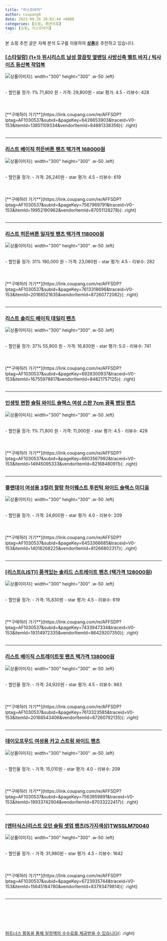 ```yaml
---
title: "리스트바지"
author: coupang6
date: 2023-09-26 10:02:44 +0800
categories: [쇼핑, 패션의류]
tags: [쇼핑, 리스트바지]
---
```


본 쇼핑 추천 글은 자체 분석 도구를 이용하여 [**상품**](https://link.coupang.com/a/bao1ui)을 추천하고 있습니다.

### [[스타일랑] (1+1) 위시리스트 남성 깔끔핏 옆밴딩 사방신축 벨트 바지 / 빅사이즈 등산복 작업복](https://link.coupang.com/re/AFFSDP?lptag=AF1030537&subid=&pageKey=6426653903&traceid=V0-153&itemId=13851109334&vendorItemId=84881338356)

![상품이미지](https://thumbnail9.coupangcdn.com/thumbnails/remote/230x230ex/image/vendor_inventory/1701/29c068aa5e0ab94e15441266fc9a4a89a05eea0612e9d15545d0bcdb1879.jpg){: width="300" height="300" .w-50 .left}


<br>
- 할인율 정가: 1%  71,800   원
- 가격: 29,800원
- star 평가: 4.5
- 리뷰수: 428
<br>
<br>
<br>
<br>
[**구매하러 가기**](https://link.coupang.com/re/AFFSDP?lptag=AF1030537&subid=&pageKey=6426653903&traceid=V0-153&itemId=13851109334&vendorItemId=84881338356){: .right}
<br>
<br>

---

### [리스트 베이직 히든버튼 팬츠 택가격 168000원](https://link.coupang.com/re/AFFSDP?lptag=AF1030537&subid=&pageKey=7567969791&traceid=V0-153&itemId=19952190962&vendorItemId=87051128278)

![상품이미지](https://thumbnail10.coupangcdn.com/thumbnails/remote/230x230ex/image/vendor_inventory/f368/6ea5460d64c9ecf3b9c4512f544ddf26899ac18f7ef00b2aa73dcb59cae4.jpg){: width="300" height="300" .w-50 .left}


<br>
- 할인율 정가: 
- 가격: 26,240원
- star 평가: 4.5
- 리뷰수: 619
<br>
<br>
<br>
<br>
[**구매하러 가기**](https://link.coupang.com/re/AFFSDP?lptag=AF1030537&subid=&pageKey=7567969791&traceid=V0-153&itemId=19952190962&vendorItemId=87051128278){: .right}
<br>
<br>

---

### [리스트 히든버튼 일자핏 팬츠 택가격 118000원](https://link.coupang.com/re/AFFSDP?lptag=AF1030537&subid=&pageKey=7613318696&traceid=V0-153&itemId=20168521635&vendorItemId=87260772082)

![상품이미지](https://thumbnail8.coupangcdn.com/thumbnails/remote/230x230ex/image/vendor_inventory/2df5/f0fe3a01e8373050533b04bc570dbd9d6c5e6cd0c49ce0a421e30bff2e4e.jpg){: width="300" height="300" .w-50 .left}


<br>
- 할인율 정가: 31%  190,000   원
- 가격: 23,060원
- star 평가: 4.5
- 리뷰수: 282
<br>
<br>
<br>
<br>
[**구매하러 가기**](https://link.coupang.com/re/AFFSDP?lptag=AF1030537&subid=&pageKey=7613318696&traceid=V0-153&itemId=20168521635&vendorItemId=87260772082){: .right}
<br>
<br>

---

### [리스트 솔리드 베이직 데일리 팬츠](https://link.coupang.com/re/AFFSDP?lptag=AF1030537&subid=&pageKey=6928300937&traceid=V0-153&itemId=16755978817&vendorItemId=84821757125)

![상품이미지](https://thumbnail10.coupangcdn.com/thumbnails/remote/230x230ex/image/vendor_inventory/eb2a/4b35ac848c2d941d62a1ab486f69870e58d8fa5de20a7d8734d98352fa6d.jpg){: width="300" height="300" .w-50 .left}


<br>
- 할인율 정가: 37%  55,900   원
- 가격: 16,830원
- star 평가: 5.0
- 리뷰수: 741
<br>
<br>
<br>
<br>
[**구매하러 가기**](https://link.coupang.com/re/AFFSDP?lptag=AF1030537&subid=&pageKey=6928300937&traceid=V0-153&itemId=16755978817&vendorItemId=84821757125){: .right}
<br>
<br>

---

### [인생핏 편한 슬림 와이드 슬랙스 여성 스판 7cm 광폭 밴딩 팬츠](https://link.coupang.com/re/AFFSDP?lptag=AF1030537&subid=&pageKey=6603567992&traceid=V0-153&itemId=14945095333&vendorItemId=82168480911)

![상품이미지](https://thumbnail6.coupangcdn.com/thumbnails/remote/230x230ex/image/vendor_inventory/db3e/5266dd364e035e3c98c2ad2c8a019986886d9e9a5d5233b258ef727c57a6.jpg){: width="300" height="300" .w-50 .left}


<br>
- 할인율 정가: 1%  71,800   원
- 가격: 11,000원
- star 평가: 4.5
- 리뷰수: 428
<br>
<br>
<br>
<br>
[**구매하러 가기**](https://link.coupang.com/re/AFFSDP?lptag=AF1030537&subid=&pageKey=6603567992&traceid=V0-153&itemId=14945095333&vendorItemId=82168480911){: .right}
<br>
<br>

---

### [플랜데이 여성용 3컬러 찰랑 하이웨스트 투핀턱 와이드 슬랙스 미디움](https://link.coupang.com/re/AFFSDP?lptag=AF1030537&subid=&pageKey=6453366685&traceid=V0-153&itemId=14018268225&vendorItemId=81266802317)

![상품이미지](https://thumbnail9.coupangcdn.com/thumbnails/remote/230x230ex/image/retail/images/3218906111957276-734290db-3ded-409e-b66c-3a9079850459.jpg){: width="300" height="300" .w-50 .left}


<br>
- 할인율 정가: 
- 가격: 24,600원
- star 평가: 4.0
- 리뷰수: 209
<br>
<br>
<br>
<br>
[**구매하러 가기**](https://link.coupang.com/re/AFFSDP?lptag=AF1030537&subid=&pageKey=6453366685&traceid=V0-153&itemId=14018268225&vendorItemId=81266802317){: .right}
<br>
<br>

---

### [[리스트(LIST)] 품격있는 솔리드 스트레이트 팬츠 (택가격 128000원)](https://link.coupang.com/re/AFFSDP?lptag=AF1030537&subid=&pageKey=7433947334&traceid=V0-153&itemId=19314972335&vendorItemId=86429207350)

![상품이미지](https://thumbnail8.coupangcdn.com/thumbnails/remote/230x230ex/image/vendor_inventory/0585/da48ae6c2320a0259853368622215cc5e1ba842ec292387e682f7511a73e.jpg){: width="300" height="300" .w-50 .left}


<br>
- 할인율 정가: 
- 가격: 15,830원
- star 평가: 4.5
- 리뷰수: 619
<br>
<br>
<br>
<br>
[**구매하러 가기**](https://link.coupang.com/re/AFFSDP?lptag=AF1030537&subid=&pageKey=7433947334&traceid=V0-153&itemId=19314972335&vendorItemId=86429207350){: .right}
<br>
<br>

---

### [리스트 베이직 스트레이트핏 팬츠 택가격 138000원](https://link.coupang.com/re/AFFSDP?lptag=AF1030537&subid=&pageKey=7613323585&traceid=V0-153&itemId=20168543406&vendorItemId=87260792135)

![상품이미지](https://thumbnail9.coupangcdn.com/thumbnails/remote/230x230ex/image/vendor_inventory/0399/68903a36e257b0a85d85c3f2e78a59aaabd7354c667c60ead6ba35f538fb.jpg){: width="300" height="300" .w-50 .left}


<br>
- 할인율 정가: 
- 가격: 24,920원
- star 평가: 4.5
- 리뷰수: 983
<br>
<br>
<br>
<br>
[**구매하러 가기**](https://link.coupang.com/re/AFFSDP?lptag=AF1030537&subid=&pageKey=7613323585&traceid=V0-153&itemId=20168543406&vendorItemId=87260792135){: .right}
<br>
<br>

---

### [데이오프무드 여성용 카고 스트링 와이드 팬츠](https://link.coupang.com/re/AFFSDP?lptag=AF1030537&subid=&pageKey=7563959891&traceid=V0-153&itemId=19933742904&vendorItemId=87033222417)

![상품이미지](https://thumbnail7.coupangcdn.com/thumbnails/remote/230x230ex/image/vendor_inventory/b97f/8ee1840ddf218a21c8a81750ab58533a82c3b63d4f9051b244cddf33fd3d.jpg){: width="300" height="300" .w-50 .left}


<br>
- 할인율 정가: 
- 가격: 15,010원
- star 평가: 4.0
- 리뷰수: 209
<br>
<br>
<br>
<br>
[**구매하러 가기**](https://link.coupang.com/re/AFFSDP?lptag=AF1030537&subid=&pageKey=7563959891&traceid=V0-153&itemId=19933742904&vendorItemId=87033222417){: .right}
<br>
<br>

---

### [[엔터식스]리스트 모던 슬림 셋업 팬츠(5가지색상)TWSSLM70040](https://link.coupang.com/re/AFFSDP?lptag=AF1030537&subid=&pageKey=6723935744&traceid=V0-153&itemId=15645184780&vendorItemId=83793479814)

![상품이미지](https://thumbnail7.coupangcdn.com/thumbnails/remote/230x230ex/image/vendor_inventory/0342/3da9414aad0c4213ca47f527baa66376fe3f58a4c34de1ef865789b294e6.jpg){: width="300" height="300" .w-50 .left}


<br>
- 할인율 정가: 
- 가격: 31,980원
- star 평가: 4.5
- 리뷰수: 1642
<br>
<br>
<br>
<br>
[**구매하러 가기**](https://link.coupang.com/re/AFFSDP?lptag=AF1030537&subid=&pageKey=6723935744&traceid=V0-153&itemId=15645184780&vendorItemId=83793479814){: .right}
<br>
<br>

---
<br><br><br><br><br> [파트너스 활동을 통해 일정액의 수수료를 제공받을 수 있습니다](https://link.coupang.com/a/bao1ui){: .right}